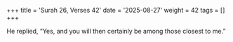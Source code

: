 +++
title = 'Surah 26, Verses 42'
date = '2025-08-27'
weight = 42
tags = []
+++

He replied, “Yes, and you will then certainly be among those closest to me.”